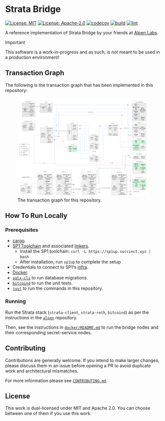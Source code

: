 # Strata Bridge

[![License: MIT](https://img.shields.io/badge/License-MIT-blue.svg)](https://opensource.org/licenses/MIT)
[![License: Apache-2.0](https://img.shields.io/badge/License-Apache-blue.svg)](https://opensource.org/licenses/apache-2-0)
[![codecov](https://codecov.io/github/alpenlabs/strata-bridge/graph/badge.svg?token=UYZ5YPKGL2)](https://codecov.io/github/alpenlabs/strata-bridge)
[![build](https://github.com/alpenlabs/strata-bridge/actions/workflows/build.yml/badge.svg?event=push)](https://github.com/alpenlabs/strata-bridge/actions)
[![lint](https://github.com/alpenlabs/strata-bridge/actions/workflows/lint.yml/badge.svg?event=push)](https://github.com/alpenlabs/strata-bridge/actions)

A reference implementation of Strata Bridge by your friends at [Alpen Labs](https://www.alpenlabs.io/).

> [!IMPORTANT]
> This software is a work-in-progress and as such, is _not_ meant to be used in a production environment!

## Transaction Graph

The following is the transaction graph that has been implemented in this repository:

<figure>
    <img src="./assets/testnet-i-tx-graph.jpg" alt = "Transaction graph" />
    <figcaption>The transaction graph for this repository.</figcaption>
</figure>

## How To Run Locally

### Prerequisites

-   [cargo](https://doc.rust-lang.org/cargo/getting-started/installation.html).
-   [SP1 Toolchain](https://docs.succinct.xyz/docs/sp1/getting-started/install) and associated [linkers](https://github.com/xpack-dev-tools/riscv-none-elf-gcc-xpack/releases/tag/v14.2.0-2).
    -   Install the SP1 toolchain: `curl -L https://sp1up.succinct.xyz | bash`
    -   After installation, run `sp1up` to complete the setup
-   Credentials to connect to SP1's [infra](https://explorer.succinct.xyz).
-   [Docker](https://docs.docker.com/get-docker/).
-   [`sqlx-cli`](https://lib.rs/crates/sqlx-cli) to run database migrations.
-   [`bitcoind`](https://bitcoin.org/en/download) to run the unit tests.
-   [`just`](https://just.systems/) to run the commands in this repository.

### Running

Run the Strata stack (`strata-client`, `strata-reth`, `bitcoind`) as per the instructions
in the [`alpen`](https://github.com/alpenlabs/alpen/tree/bitvm2) repository.

Then, see the instructions in [`docker/README.md`](./docker/README.md) to run the bridge nodes
and their corresponding secret-service nodes.

## Contributing

Contributions are generally welcome.
If you intend to make larger changes, please discuss them in an issue
before opening a PR to avoid duplicate work and architectural mismatches.

For more information please see [`CONTRIBUTING.md`](/CONTRIBUTING.md).

## License

This work is dual-licensed under MIT and Apache 2.0.
You can choose between one of them if you use this work.
